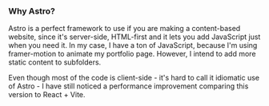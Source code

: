 ### Why Astro?

Astro is a perfect framework to use if you are making a content-based website, since it's server-side, HTML-first and it lets you add JavaScript just when you need it. In my case, I have a ton of JavaScript, because I'm using framer-motion to animate my portfolio page. However, I intend to add more static content to subfolders.

Even though most of the code is client-side - it's hard to call it idiomatic use of Astro - I have still noticed a performance improvement comparing this version to React + Vite.
